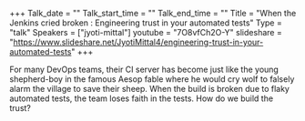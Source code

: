+++
Talk_date = ""
Talk_start_time = ""
Talk_end_time = ""
Title = "When the Jenkins cried broken : Engineering trust in your automated tests"
Type = "talk"
Speakers = ["jyoti-mittal"]
youtube = "7O8vfCh2O-Y"
slideshare = "https://www.slideshare.net/JyotiMittal4/engineering-trust-in-your-automated-tests"
+++

For many DevOps teams, their CI server has become just like the young shepherd-boy in the famous Aesop fable where he would cry wolf to falsely alarm the village to save their sheep. When the build is broken due to flaky automated tests, the team loses faith in the tests. How do we build the trust?
